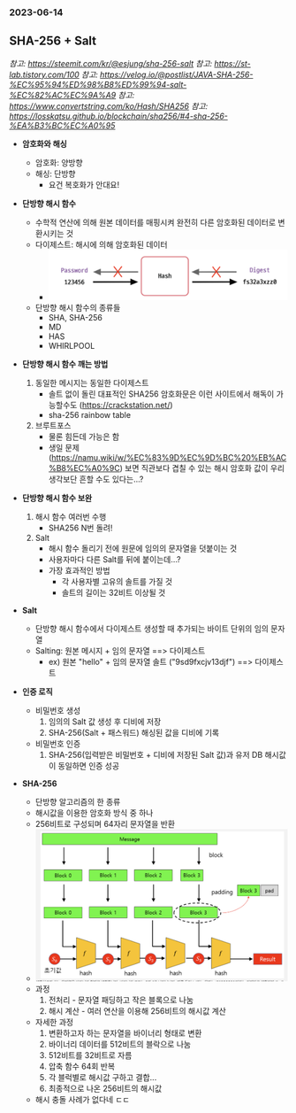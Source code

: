 ### 2023-06-14

## SHA-256 + Salt
*참고: https://steemit.com/kr/@esjung/sha-256-salt*
*참고: https://st-lab.tistory.com/100*
*참고: https://velog.io/@postlist/JAVA-SHA-256-%EC%95%94%ED%98%B8%ED%99%94-salt-%EC%82%AC%EC%9A%A9*
*참고: https://www.convertstring.com/ko/Hash/SHA256*
*참고: https://losskatsu.github.io/blockchain/sha256/#4-sha-256-%EA%B3%BC%EC%A0%95*

- **암호화와 해싱**
  - 암호화: 양방향
  - 해싱: 단방향
    - 요건 복호화가 안대요!

- **단방향 해시 함수**
  - 수학적 연산에 의해 원본 데이터를 매핑시켜 완전히 다른 암호화된 데이터로 변환시키는 것
  - 다이제스트: 해시에 의해 암호화된 데이터
    - ![](../images/2023-06-14%20digest.png)
  - 단방향 해시 함수의 종류들
    - SHA, SHA-256
    - MD
    - HAS
    - WHIRLPOOL

- **단방향 해시 함수 깨는 방법**
  1. 동일한 메시지는 동일한 다이제스트
     - 솔트 없이 돌린 대표적인 SHA256 암호화문은 이런 사이트에서 해독이 가능할수도 (https://crackstation.net/)
     - sha-256 rainbow table
  2. 브루트포스
     - 물론 힘든데 가능은 함
     - 생일 문제(https://namu.wiki/w/%EC%83%9D%EC%9D%BC%20%EB%AC%B8%EC%A0%9C) 보면 직관보다 겹칠 수 있는 해시 암호화 값이 우리 생각보단 흔할 수도 있다는...?

- **단방향 해시 함수 보완**
  1. 해시 함수 여러번 수행
     - SHA256 N번 돌려!
  2. Salt
     - 해시 함수 돌리기 전에 원문에 임의의 문자열을 덧붙이는 것
     - 사용자마다 다른 Salt를 뒤에 붙이는데...?
     - 가장 효과적인 방법
       - 각 사용자별 고유의 솔트를 가질 것
       - 솔트의 길이는 32비트 이상될 것

- **Salt**
  - 단방향 해시 함수에서 다이제스트 생성할 때 추가되는 바이트 단위의 임의 문자열
  - Salting: 원본 메시지 + 임의 문자열 ==> 다이제스트
    - ex) 원본 "hello" + 임의 문자열 솔트 ("9sd9fxcjv13djf") ==> 다이제스트

- **인증 로직**
  - 비밀번호 생성
    1. 임의의 Salt 값 생성 후 디비에 저장
    2. SHA-256(Salt + 패스워드) 해싱된 값을 디비에 기록
  - 비밀번호 인증
    1. SHA-256(입력받은 비밀번호 + 디비에 저장된 Salt 값)과 유저 DB 해시값이 동일하면 인증 성공

- **SHA-256**
  - 단방향 알고리즘의 한 종류
  - 해시값을 이용한 암호화 방식 중 하나
  - 256비트로 구성되며 64자리 문자열을 반환
  - ![](../images/2023-06-14-sha256.png)
  - 과정
    1. 전처리 - 문자열 패딩하고 작은 블록으로 나눔
    2. 해시 계산 - 여러 연산을 이용해 256비트의 해시값 계산
  - 자세한 과정
    1. 변환하고자 하는 문자열을 바이너리 형태로 변환
    2. 바이너리 데이터를 512비트의 블락으로 나눔
    3. 512비트를 32비트로 자름
    4. 압축 함수 64회 반복
    5. 각 블럭별로 해시값 구하고 결합...
    6. 최종적으로 나온 256비트의 해시값
  - 해시 충돌 사례가 없다네 ㄷㄷ
